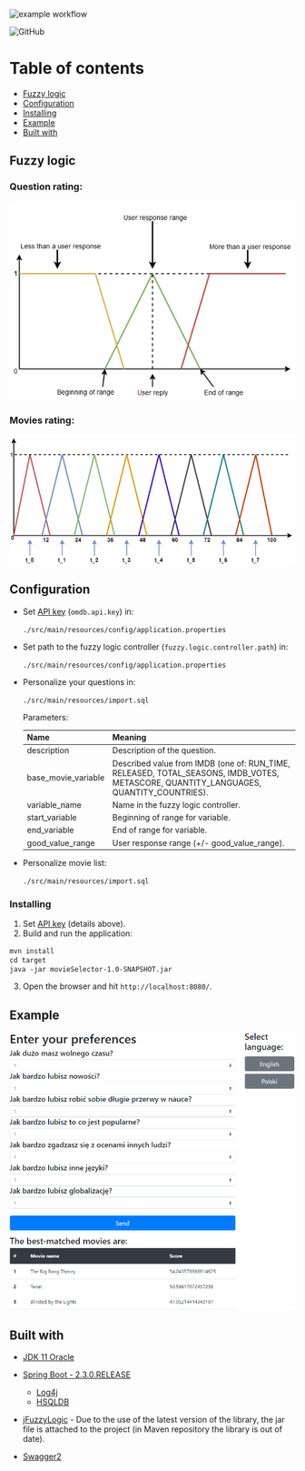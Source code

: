 ![example workflow](https://github.com/Mikbac/Movie-selector/actions/workflows/maven.yml/badge.svg) 

![GitHub](https://img.shields.io/github/license/Mikbac/Movie-selector)

# Table of contents
* [Fuzzy logic](#fuzzy-logic)
* [Configuration](#configuration)
* [Installing](#installing)
* [Example](#example)
* [Built with](#built-with)

## Fuzzy logic

### Question rating:
![ex1](img/Movie-2-0.png)

### Movies rating:
![ex1](img/Score-2-0.png)

## Configuration
* Set [API key](http://www.omdbapi.com/apikey.aspx) (```omdb.api.key```) in:
    
    ```./src/main/resources/config/application.properties```
    
* Set path to the fuzzy logic controller (```fuzzy.logic.controller.path```) in:
    
    ```./src/main/resources/config/application.properties```
    
* Personalize your questions in:
    
    ```./src/main/resources/import.sql```
    
    Parameters:
    
    | Name | Meaning |
    | --- | --- |
    | description | Description of the question. |
    | base_movie_variable | Described value from IMDB (one of: RUN_TIME, RELEASED, TOTAL_SEASONS, IMDB_VOTES, METASCORE, QUANTITY_LANGUAGES, QUANTITY_COUNTRIES). |
    | variable_name | Name in the fuzzy logic controller. |
    | start_variable | Beginning of range for variable. |
    | end_variable | End of range for variable. |
    | good_value_range | User response range (+/- good_value_range). |


* Personalize movie list:
    
    ```./src/main/resources/import.sql```

### Installing
1. Set [API key](http://www.omdbapi.com/apikey.aspx) (details above).
2. Build and run the application:
```
mvn install
cd target  
java -jar movieSelector-1.0-SNAPSHOT.jar
```
3. Open the browser and hit ```http://localhost:8080/```.

## Example
![ex1](img/Example-1-0.png)    
    
## Built with

* [JDK 11 Oracle](https://www.oracle.com/technetwork/java/index.html)

* [Spring Boot - 2.3.0.RELEASE](https://spring.io/projects/spring-boot) 
    * [Log4j](https://logging.apache.org/log4j/2.x/)
    * [HSQLDB](http://hsqldb.org/)

* [jFuzzyLogic](http://jfuzzylogic.sourceforge.net/html/index.html) - Due to the use of the latest version of the library, the jar file is attached to the project (in Maven repository the library is out of date).

* [Swagger2](https://swagger.io/)
